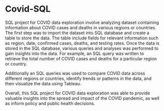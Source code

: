 # Covid-SQL
SQL project for COVID data exploration involve analyzing dataset containing information about COVID cases and deaths in various regions or countries. 
The first step was to import the dataset into SQL database and create a table to store the data. 
The table include fields for relevant information such as region, date, confirmed cases, deaths, and testing rates.
Once the data is stored in the SQL database, various queries and analyses was performed to gain insights into the data. 
For example, an SQL query was written to retrieve the total number of COVID cases and deaths for a particular region or country.


Additionally an SQL queries was used to compare COVID data across different regions or countries, identify trends or patterns in the data, and then visualize the data using Tableau. 

Overall, this SQL project for COVID data exploration was able to provide valuable insights into the spread and impact of the COVID pandemic, as well as inform policy and public health decisions.
